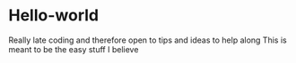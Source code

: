 # Hello-world
Really late coding and therefore open to tips and ideas to help along
This is meant to be the easy stuff I believe
